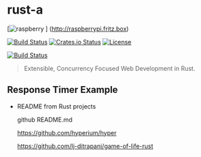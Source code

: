 # rust-a
 [![raspberry](http://raspberrypi.fritz.box/favicon.ico) ] (http://raspberrypi.fritz.box)
 
 [![Build Status](https://secure.travis-ci.org/iron/iron.svg?branch=master)](https://travis-ci.org/iron/iron)
[![Crates.io Status](http://meritbadge.herokuapp.com/iron)](https://crates.io/crates/iron)
[![License](https://img.shields.io/badge/license-MIT-blue.svg)](https://raw.githubusercontent.com/iron/iron/master/LICENSE)

[![Build Status](https://secure.travis-ci.org/robisys/myprog.svg?branch=master)](https://travis-ci.org/robisys/rust-a)

> Extensible, Concurrency Focused Web Development in Rust.

## Response Timer Example
 
* README from Rust projects  


  github README.md
  
  https://github.com/hyperium/hyper
  
  https://github.com/lj-ditrapani/game-of-life-rust
  
  



